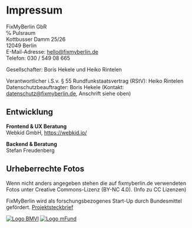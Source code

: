 # Impressum
FixMyBerlin GbR  
℅ Pulsraum  
Kottbusser Damm 25/26  
12049 Berlin  
E-Mail-Adresse: [hello@fixmyberlin.de](mailto:hello@fixmyberlin.de)  
Telefon: 030 / 549 08 665

Gesellschafter: Boris Hekele und Heiko Rintelen

Verantwortlicher i.S.v. § 55 Rundfunkstaatsvertrag (RStV): Heiko Rintelen
Datenschutzbeauftragter: Boris Hekele (Kontakt: [datenschutz@fixmyberlin.de](mailto:datenschutz@fixmyberlin.de), Anschrift siehe oben)

## Entwicklung
**Frontend & UX Beratung**<br/>
Webkid GmbH, https://webkid.io/

**Backend & Beratung**  
Stefan Freudenberg

## Urheberrechte Fotos
Wenn nicht anders angegeben stehen die auf fixmyberlin.de verwendeten Fotos unter Creative Commons-Lizenz (BY-NC 4.0). (Info zu CC Lizenzen)

FixMyBerlin wird als forschungsbezogenes Start-Up durch Bundesmittel gefördert. [Projektsteckbrief](http://www.bmvi.de/SharedDocs/DE/Artikel/DG/mfund-projekte/fixmyberlin.html)

[![Logo BMVI](./bmvi-logo.jpg "Logo BMVI")](http://www.bmvi.de/)
[![Logo mFund](./mfund-logo.jpg "Logo mFund")](https://www.bmvi.de/DE/Themen/Digitales/mFund/Ueberblick/ueberblick.html)
